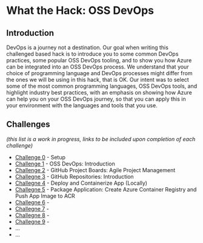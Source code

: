 # What the Hack: OSS DevOps

## Introduction

DevOps is a journey not a destination. Our goal when writing this challenged based hack is to introduce you to some common DevOps practices, some popular OSS DevOps tooling, and to show you how Azure can be integrated into an OSS DevOps process. We understand that your choice of programming language and DevOps processes might differ from the ones we will be using in this hack, that is OK. Our intent was to select some of the most common programming languages, OSS DevOps tools, and highlight industry best practices, with an emphasis on showing how Azure can help you on your OSS DevOps journey, so that you can apply this in your environment with the languages and tools that you use.

## Challenges
 
 *(this list is a work in progress, links to be included upon completion of each challenge)*

 - [Challenge 0](./Student/Guides/challenge00.md) - Setup
 - [Challenge 1](./Student/Guides/challenge01.md) - OSS DevOps: Introduction
 - [Challenge 2](./Student/Guides/challenge02.md) - GitHub Project Boards: Agile Project Management
 - [Challegne 3](./Student/Guides/challenge03.md) - GitHub Repositories: Introduction
 - [Challegne 4](./Student/Guides/challenge04.md) - Deploy and Containerize App (Locally)
 - [Challegne 5](./Student/Guides/challenge05.md) - Package Application: Create Azure Container Registry and Push App Image to ACR
 - [Challegne 6](./Student/Guides/challenge06.md) - 
 - [Challegne 7](./Student/Guides/challenge07.md) - 
 - [Challegne 8](./Student/Guides/challenge08.md) - 
 - [Challegne 9](./Student/Guides/challenge09.md) - 
 - ...
 - ...